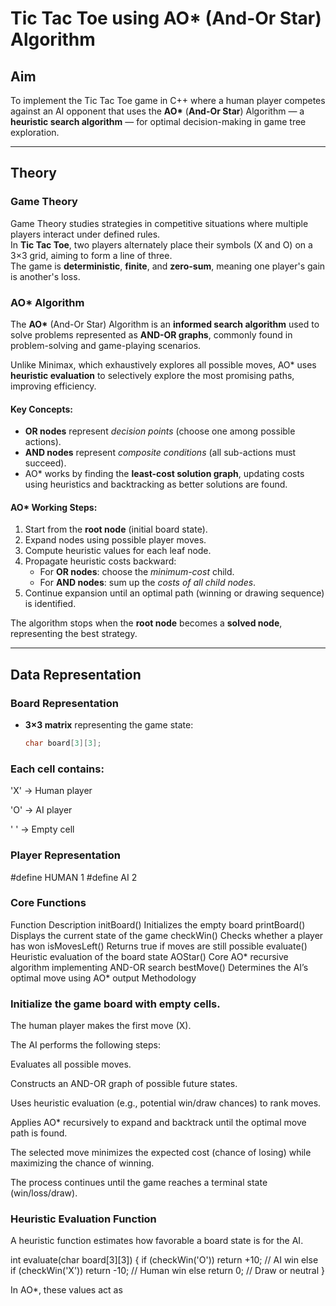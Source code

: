 # Tic Tac Toe using AO* (And-Or Star) Algorithm

## Aim
To implement the Tic Tac Toe game in C++ where a human player competes against an AI opponent that uses the **AO\*** (**And-Or Star**) Algorithm — a **heuristic search algorithm** — for optimal decision-making in game tree exploration.

---

## Theory

### Game Theory
Game Theory studies strategies in competitive situations where multiple players interact under defined rules.  
In **Tic Tac Toe**, two players alternately place their symbols (X and O) on a 3×3 grid, aiming to form a line of three.  
The game is **deterministic**, **finite**, and **zero-sum**, meaning one player's gain is another's loss.

### AO* Algorithm
The **AO\*** (And-Or Star) Algorithm is an **informed search algorithm** used to solve problems represented as **AND-OR graphs**, commonly found in problem-solving and game-playing scenarios.

Unlike Minimax, which exhaustively explores all possible moves, AO\* uses **heuristic evaluation** to selectively explore the most promising paths, improving efficiency.

#### Key Concepts:
- **OR nodes** represent *decision points* (choose one among possible actions).  
- **AND nodes** represent *composite conditions* (all sub-actions must succeed).  
- AO\* works by finding the **least-cost solution graph**, updating costs using heuristics and backtracking as better solutions are found.

#### AO* Working Steps:
1. Start from the **root node** (initial board state).  
2. Expand nodes using possible player moves.  
3. Compute heuristic values for each leaf node.  
4. Propagate heuristic costs backward:
   - For **OR nodes**: choose the *minimum-cost* child.  
   - For **AND nodes**: sum up the *costs of all child nodes*.  
5. Continue expansion until an optimal path (winning or drawing sequence) is identified.

The algorithm stops when the **root node** becomes a **solved node**, representing the best strategy.

---

## Data Representation

### Board Representation
- **3×3 matrix** representing the game state:
  ```cpp
  char board[3][3];

### Each cell contains:

'X' → Human player

'O' → AI player

' ' → Empty cell

### Player Representation
#define HUMAN 1
#define AI 2

### Core Functions
Function	Description
initBoard()	Initializes the empty board
printBoard()	Displays the current state of the game
checkWin()	Checks whether a player has won
isMovesLeft()	Returns true if moves are still possible
evaluate()	Heuristic evaluation of the board state
AOStar()	Core AO* recursive algorithm implementing AND-OR search
bestMove()	Determines the AI’s optimal move using AO* output
Methodology

### Initialize the game board with empty cells.

The human player makes the first move (X).

The AI performs the following steps:

Evaluates all possible moves.

Constructs an AND-OR graph of possible future states.

Uses heuristic evaluation (e.g., potential win/draw chances) to rank moves.

Applies AO* recursively to expand and backtrack until the optimal move path is found.

The selected move minimizes the expected cost (chance of losing) while maximizing the chance of winning.

The process continues until the game reaches a terminal state (win/loss/draw).

### Heuristic Evaluation Function

A heuristic function estimates how favorable a board state is for the AI.

int evaluate(char board[3][3]) {
    if (checkWin('O'))
        return +10; // AI win
    else if (checkWin('X'))
        return -10; // Human win
    else
        return 0;   // Draw or neutral
}


In AO*, these values act as
